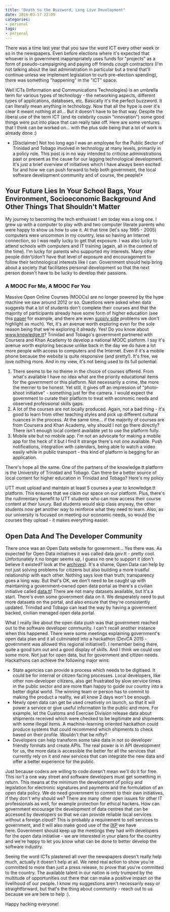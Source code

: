 ```yaml
---
title: "Death to the Buzzword, Long Live Development"
date: 2016-03-17 22:09
categories:
- personal
tags:
- personal
---
```


There was a time last year that you saw the word ICT every other week or so in the newspapers. Even before elections where it's expected that whoever is in government inappropriately uses funds for "projects" as a form of pseudo-campaigning and paying off friends *cough* contractors (I'm not talking about the last administration in particular but a trend that'll continue unless we implement legislation to curb pre-election spending), there was something "happening" in the "ICT" space.

Well ICTs (Information and Communications Technologies) is an umbrella term for various types of technology - the networking aspects, different types of applications, databases, etc. Basically it's the perfect buzzword. It can literally mean anything in technology. Now that all the hype is over it's clear it meant nothing at all... But it doesn't have to be that way. Despite the liberal use of the term ICT (and its celebrity cousin "innovation") some good things were put into place that can really take off. Here are some ventures that I think can be worked on... with the plus side being that a lot of work is already done :)

* \[Disclaimer\] Not too long ago I was an employee for the Public Sector of Trinidad and Tobago involved in technology at many levels, primarily in a policy role. This post is in no way intended to criticise administrations past or present as the cause for our lagging technological development. It's just a brief overview of initiatives which I have always been excited for and how we can push forward to help both government, the local software development community and of course, the people!*

## Your Future Lies In Your School Bags, Your Environment, Socioeconomic Background And Other Things That Shouldn't Matter

My journey to becoming the tech enthusiast I am today was a long one. I grew up with a computer to play with and two computer literate parents who were happy to show us how to use it. At that time (let's say 1995 - 2005) computers were uncommon in my country, less so having an Internet connection, so I was really lucky to get that exposure. I was also lucky to attend schools with computers and IT training (again, all in the context of the time). I'm lucky for parents who supported my interests. Many other people didn't/don't have that level of exposure and encouragement to follow their technological interests like I can. Government should help bring about a society that facilitates personal development so that the next person doesn't have to be lucky to develop their passions.

### A MOOC For Me, A MOOC For You

Massive Open Online Courses (MOOCs) are no longer powered by the hype machine we saw around 2012 or so. Questions were asked when data suggests that a lot of students don't complete their courses and that the majority of participants already have some form of higher education (see this [paper](http://poseidon01.ssrn.com/delivery.php?ID=281020070003095004110007081019116024050069081053008091070113114125006103085106106031021010033037006104035121114126118006084092045011032005017027021096006110030099026037014034078009064088112015027087068015100099029001023028091022118073113126027092081001&EXT=pdf) for example, and there are even [supply side](http://news.psu.edu/story/395292/2016/02/29/research/mooc-instructors-may-need-more-support-successful-courses) problems we don't highlight as much). Yet, it's an avenue worth exploring even for the sole reason being that we're exploring it already. Yes! Do you know about www.knowledge.tt? Trinidad and Tobago's government partnered with Coursera and Khan Academy to develop a national MOOC platform. I say it's avenue worth exploring because unlike back in the day we do have a lot more people with access to computers and the Internet. Even if it's a mobile phone because the website is quite responsive (and pretty!). It's free, we love nothing more. And in my view, it's not being used to its full potential.

1. There seems to be no theme in the choice of courses offered. From what's available I have no idea what are the priority educational items for the government or this platform. Not necessarily a crime, the more the merrier to be honest. Yet still, it gives off an impression of "photo-shoot initiative" - something just for the camera. I would expect the government to curate their platform to treat with economic needs and observed professional skills gaps.
2. A lot of the courses are not locally produced. Again, not a bad thing - it's good to learn from other teaching styles and pick up different cultural nuances in the process. At the same time... if the majority of courses are from Coursera and Khan Academy, why should I not go there directly? There isn't enough local content available yet to use the platform fully.
3. Mobile site but no mobile app. I'm not an advocate for making a mobile app for the heck of it but I find it strange there's not one available. Push notifications, integration with calendars, being able to watch a video easily while in public transport - this kind of platform is begging for an application.

There's hope all the same. One of the partners of the knowledge.tt platform is the University of Trinidad and Tobago. Can there be a better source of local content for higher education in Trinidad and Tobago? Here's my policy

UTT must upload and maintain at least 5 courses a year to knowledge.tt platform. This ensures that we claim our space on our platform. Plus, there's the rudimentary benefit to UTT students who can now access their course content at their luxury. Bad students would skip class anyway, the other students now get another way to reinforce what they need to learn. Also, as our university is focused on meeting our economic needs, so would the courses they upload - it makes everything easier.

## Open Data And The Developer Community

There once was an Open Data website for government... Yes there was. As expected for Open Data initiatives it was called data.gov.tt - pretty cool. Unfortunately it no longer seems up, I guess no one to support it (don't believe it existed? look at the [archives](http://web.archive.org/web/20160308001307/http://data.gov.tt)). It's a shame, Open Data can help by not just solving problems for citizens but also building a more trustful relationship with each other. Nothing says love than truth; transparency goes a long way. But that's OK, we don't need to be caught up with maintaining a government-owned open data portal as there's a civilian initiative called [data.tt](http://data.tt)! There are not many datasets available, but it's a start. There's even some government data on it. We desperately need to put more datasets on the portal, and also ensure that they're consistently updated. Trinidad and Tobago can lead the way by having a government backed, civilian managed open data portal.

What I really like about the open data push was that government reached out to the software developer community. I can't recall another instance when this happened. There were some meetings explaining government's open data plan and it all culminated into a hackathon (DevCA 2015 - government was allowed this regional initiative!). I remember being there, quite a good turn out and a good display of skills. And I think we could use some more. Not just for open data, but for government and citizen needs. Hackathons can achieve the following major wins:

* State agencies can provide a process which needs to be digitised. It could be for internal or citizen facing processes. Local developers, like other non-developer citizens, also get frustrated by slow service times in the public sector and are more than happy to guide our country into a better digital world. The winning team or person has to commit to making the product a reality, we all know 2 days won't be enough.
* Newly open data can get be used creatively on launch, so that it will power a service or give useful information to the public and more. For example, let the Customs and Exercise Division release data about shipments received which were checked to be legitimate and shipments with some illegal items. A machine-learning oriented hackathon could produce systems that could recommend which shipments to check based on their profile. Wouldn't that be nifty?
* Developers can help transform some take data in not so developer friendly formats and create APIs. The real power is in API development for us, the more data is accessible the better for all the services that currently rely on it and new services that can integrate the new data and offer a better experience for the public.

Just because coders are willing to code doesn't mean we'll do it for free. This isn't a one way street and software developers must get something in return. This means at the minimum the development of policy and legislation for electronic signatures and payments and the formulation of an open data policy. We do need government to commit to their own initiatives, if they don't why should we? There are many other open issues for other IT professionals as well, for example protection for ethical hackers. How can government encourage the development of data centres that can be accessed by developers so that we can provide reliable local services without a foreign cloud? This is probably a requirement to sell services to government, and it will also make good use of the [IXP](https://en.wikipedia.org/wiki/Internet_exchange_point) we have here. Government should keep up the meetings they had with developers for the open data initiative - we are interested in your plans for the country and we're happy to let you know what can be done to better develop the software industry.

Seeing the word ICTs plastered all over the newspapers doesn't really help much, actually it doesn't help at all. We need real action to show you're committed to more than just a press release, to prove that you're committed to the country. The available talent in our nation is only trumped by the multitude of opportunities out there that can make a positive impact on the livelihood of our people. I know my suggestions aren't necessarily easy or straightforward, but that's the thing about community - reach out to us because we are here to help :).

Happy hacking everyone!
